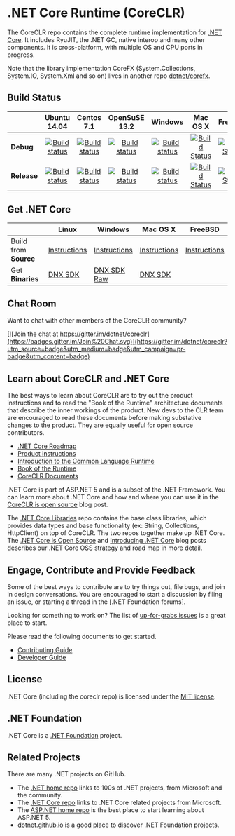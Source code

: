 .NET Core Runtime (CoreCLR)
===========================

The CoreCLR repo contains the complete runtime implementation for [.NET Core](http://github.com/dotnet/core). It includes RyuJIT, the .NET GC, native interop and many other components. It is cross-platform, with multiple OS and CPU ports in progress.

Note that the library implementation CoreFX (System.Collections, System.IO, System.Xml and so on) lives in another repo [dotnet/corefx](https://github.com/dotnet/corefx).

Build Status
------------

|         |Ubuntu 14.04 |Centos 7.1 |OpenSuSE 13.2 |Windows |Mac OS X |FreeBSD |
|---------|:------:|:------:|:------:|:------:|:-------:|:-------:|
|**Debug**|[![Build status](http://dotnet-ci.cloudapp.net/job/dotnet_coreclr/job/debug_ubuntu/badge/icon)](http://dotnet-ci.cloudapp.net/job/dotnet_coreclr/job/debug_ubuntu/)|[![Build status](http://dotnet-ci.cloudapp.net/job/dotnet_coreclr/job/debug_centos7.1/badge/icon)](http://dotnet-ci.cloudapp.net/job/dotnet_coreclr/job/debug_centos7.1/)|[![Build status](http://dotnet-ci.cloudapp.net/job/dotnet_coreclr/job/debug_opensuse13.2/badge/icon)](http://dotnet-ci.cloudapp.net/job/dotnet_coreclr/job/debug_opensuse13.2/)|[![Build status](http://dotnet-ci.cloudapp.net/job/dotnet_coreclr/job/debug_windows_nt/badge/icon)](http://dotnet-ci.cloudapp.net/job/dotnet_coreclr/job/debug_windows_nt/)|[![Build Status](http://dotnet-ci.cloudapp.net/job/dotnet_coreclr/job/debug_osx/badge/icon)](http://dotnet-ci.cloudapp.net/job/dotnet_coreclr/job/debug_osx/) |[![Build Status](http://dotnet-ci.cloudapp.net/job/dotnet_coreclr/job/debug_freebsd/badge/icon)](http://dotnet-ci.cloudapp.net/job/dotnet_coreclr/job/debug_freebsd/) |
|**Release**|[![Build status](http://dotnet-ci.cloudapp.net/job/dotnet_coreclr/job/release_ubuntu/badge/icon)](http://dotnet-ci.cloudapp.net/job/dotnet_coreclr/job/release_ubuntu/)|[![Build status](http://dotnet-ci.cloudapp.net/job/dotnet_coreclr/job/release_centos7.1/badge/icon)](http://dotnet-ci.cloudapp.net/job/dotnet_coreclr/job/release_centos7.1/)|[![Build status](http://dotnet-ci.cloudapp.net/job/dotnet_coreclr/job/release_opensuse13.2/badge/icon)](http://dotnet-ci.cloudapp.net/job/dotnet_coreclr/job/release_opensuse13.2/)|[![Build status](http://dotnet-ci.cloudapp.net/job/dotnet_coreclr/job/release_windows_nt/badge/icon)](http://dotnet-ci.cloudapp.net/job/dotnet_coreclr/job/release_windows_nt/)|[![Build Status](http://dotnet-ci.cloudapp.net/job/dotnet_coreclr/job/release_osx/badge/icon)](http://dotnet-ci.cloudapp.net/job/dotnet_coreclr/job/release_osx/) |[![Build Status](http://dotnet-ci.cloudapp.net/job/dotnet_coreclr/job/release_freebsd/badge/icon)](http://dotnet-ci.cloudapp.net/job/dotnet_coreclr/job/release_freebsd/) |

Get .NET Core
-------------

|                     |Linux   |Windows |Mac OS X |FreeBSD  |
|---------------------|--------|--------|---------|---------|
|Build from **Source**| [Instructions](Documentation/building/linux-instructions.md) | [Instructions](Documentation/building/windows-instructions.md) | [Instructions](Documentation/building/osx-instructions.md) | [Instructions](Documentation/building/freebsd-instructions.md) |
|Get **Binaries**     | [DNX SDK](Documentation/install/get-dotnetcore-dnx-linux.md)|[DNX SDK](Documentation/install/get-dotnetcore-dnx-windows.md) <br> [Raw](Documentation/install/get-dotnetcore-windows.md)|[DNX SDK](Documentation/install/get-dotnetcore-dnx-osx.md)||

Chat Room
---------

Want to chat with other members of the CoreCLR community?

[![Join the chat at https://gitter.im/dotnet/coreclr](https://badges.gitter.im/Join%20Chat.svg)](https://gitter.im/dotnet/coreclr?utm_source=badge&utm_medium=badge&utm_campaign=pr-badge&utm_content=badge)

Learn about CoreCLR and .NET Core
---------------------------------

The best ways to learn about CoreCLR are to try out the product instructions and to read the "Book of the Runtime" architecture documents that describe the inner workings of the product. New devs to the CLR team are encouraged to read these documents before making substative changes to the product. They are equally useful for open source contributors.

- [.NET Core Roadmap](https://github.com/dotnet/core/blob/master/roadmap.md)
- [Product instructions](Documentation/README.md)
- [Introduction to the Common Language Runtime](Documentation/botr/intro-to-clr.md)
- [Book of the Runtime](Documentation/README.md#book-of-the-runtime)
- [CoreCLR Documents](Documentation)

.NET Core is part of ASP.NET 5 and is a subset of the .NET Framework. You can learn more about .NET Core and how and where you can use it in the [CoreCLR is open source][coreclr blog post] blog post.

The [.NET Core Libraries][corefx] repo contains the base class libraries, which provides data types and base functionality (ex: String, Collections, HttpClient) on top of CoreCLR. The two repos together make up .NET Core. The [.NET Core is Open Source][.NET Core oss] and [Introducing .NET Core][Introducing .NET Core] blog posts describes our .NET Core OSS strategy and road map in more detail.

Engage, Contribute and Provide Feedback
---------------------------------------

Some of the best ways to contribute are to try things out, file bugs, and join in design conversations. You are encouraged to start a discussion by filing an issue, or starting a thread in the [.NET Foundation forums].

Looking for something to work on? The list of [up-for-grabs issues](https://github.com/dotnet/coreclr/issues?q=is%3Aopen+is%3Aissue+label%3Aup-for-grabs) is a great place to start.

Please read the following documents to get started.

* [Contributing Guide](Documentation/project-docs/contributing.md)
* [Developer Guide](Documentation/project-docs/developer-guide.md)

License
-------

.NET Core (including the coreclr repo) is licensed under the [MIT license](LICENSE.TXT).

.NET Foundation
---------------

.NET Core is a [.NET Foundation](http://www.dotnetfoundation.org/projects) project.

Related Projects
----------------

There are many .NET projects on GitHub.

- The
[.NET home repo](https://github.com/Microsoft/dotnet) links to 100s of .NET projects, from Microsoft and the community.
- The [.NET Core repo](https://github.com/dotnet/core) links to .NET Core related projects from Microsoft.
- The [ASP.NET home repo](https://github.com/aspnet/home) is the best place to start learning about ASP.NET 5.
- [dotnet.github.io](http://dotnet.github.io) is a good place to discover .NET Foundation projects.

[.NET Core oss]: http://blogs.msdn.com/b/dotnet/archive/2014/11/12/net-core-is-open-source.aspx
[Introducing .NET Core]: http://blogs.msdn.com/b/dotnet/archive/2014/12/04/introducing-net-core.aspx
[coreclr blog post]: http://blogs.msdn.com/b/dotnet/archive/2015/02/03/coreclr-is-now-open-source.aspx
[corefx]: http://github.com/dotnet/corefx
[coreclr]: http://github.com/dotnet/coreclr
